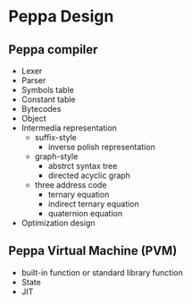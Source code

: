 # Peppa Design

## Peppa compiler

* Lexer
* Parser
* Symbols table
* Constant table
* Bytecodes
* Object
* Intermedia representation
  * suffix-style
    * inverse polish representation
  * graph-style
    * abstrct syntax tree
    * directed acyclic graph
  * three address code
    * ternary equation
    * indirect ternary equation
    * quaternion equation
* Optimization design

## Peppa Virtual Machine (PVM)

* built-in function or standard library function
* State
* JIT
